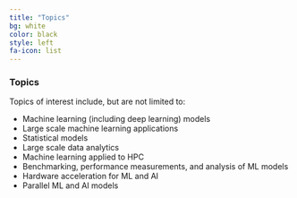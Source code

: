 ```yaml
---
title: "Topics"
bg: white
color: black
style: left
fa-icon: list
---
```


### Topics

Topics of interest include, but are not limited to:

* Machine learning (including deep learning) models
* Large scale machine learning applications
* Statistical models
* Large scale data analytics
* Machine learning applied to HPC
* Benchmarking, performance measurements, and analysis of ML models
* Hardware acceleration for ML and AI
* Parallel ML and AI models
